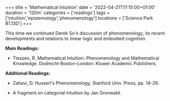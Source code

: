 +++
title = 'Mathematical Intuition'
date = '2022-04-21T17:15:00+01:00'
duration = '120m'
categories = ['readings']
tags = ['intuition','epistemology','phenomenology']
locations = ['Science Park B1.13D']
+++

This time we continued Derek So's discussion of phenomenology, its recent developments and relations to linear logic and embodied cognition.

**Main Readings:** 

 - Tieszen, R. Mathematical Intuition: Phenomenology and Mathematical Knowledge. Dodrecht-Boston-London: Kluwer Academic Publishers.

**Additional Readings:**

 - Zahavi, D. Husserl's Phenomenology, Stanford Univ. Press, pp. 14-26.

 - A fragment on categorial intuition by Jan Gronwald.